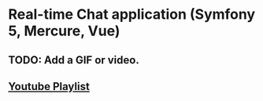# Real-time Chat application (Symfony 5, Mercure, Vue)

## TODO: Add a GIF or video.

## [Youtube Playlist](https://www.youtube.com/playlist?list=PLqhuffi3fiMPB-KcuIkd2qh59wN4cG2fp)
